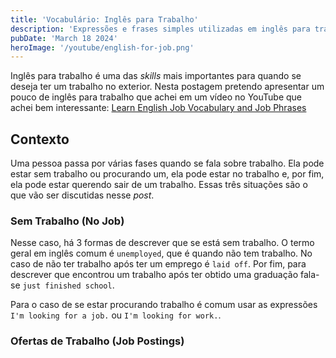 ```yaml
---
title: 'Vocabulário: Inglês para Trabalho'
description: 'Expressões e frases simples utilizadas em inglês para trabalho'
pubDate: 'March 18 2024'
heroImage: '/youtube/english-for-job.png'
---
```


Inglês para trabalho é uma das _skills_ mais importantes para quando se deseja ter um trabalho no exterior. Nesta postagem pretendo apresentar um pouco de inglês para trabalho que achei em um vídeo no YouTube que achei bem interessante: [Learn English Job Vocabulary and Job Phrases](https://www.youtube.com/watch?v=GBiRbb9w3SE&ab_channel=LearnEnglishwithBobtheCanadian)

## Contexto

Uma pessoa passa por várias fases quando se fala sobre trabalho. Ela pode estar sem trabalho ou procurando um, ela pode estar no trabalho e, por fim, ela pode estar querendo sair de um trabalho. Essas três situações são o que vão ser discutidas nesse _post_.

### Sem Trabalho (No Job)

Nesse caso, há 3 formas de descrever que se está sem trabalho. O termo geral em inglês comum é `unemployed`, que é quando não tem trabalho. No caso de não ter trabalho após ter um emprego é `laid off`. Por fim, para descrever que encontrou um trabalho após ter obtido uma graduação fala-se `just finished school`.

Para o caso de se estar procurando trabalho é comum usar as expressões `I'm looking for a job.` ou `I'm looking for work.`.

### Ofertas de Trabalho (Job Postings)




